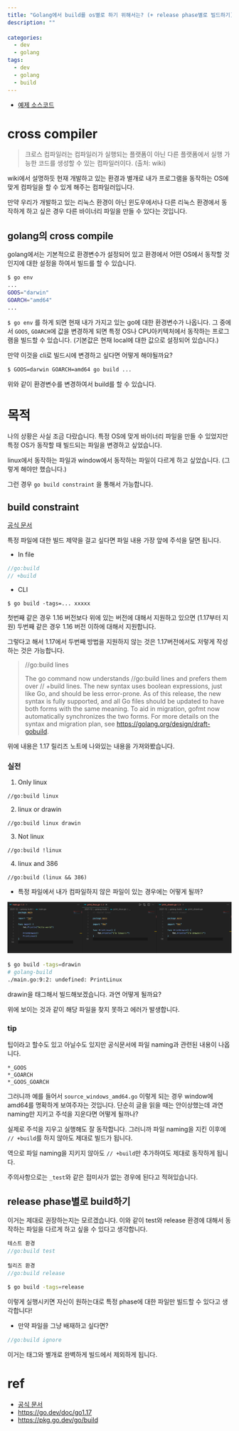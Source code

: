 ```yaml
---
title: "Golang에서 build를 os별로 하기 위해서는? (+ release phase별로 빌드하기)"
description: ""

categories: 
  - dev
  - golang
tags:
  - dev
  - golang
  - build
---
```


- [예제 소스코드](https://github.com/BaeJi77/blog-code/tree/main/2021-12/golang-build)

# cross compiler

> 크로스 컴파일러는 컴파일러가 실행되는 플랫폼이 아닌 다른 플랫폼에서 실행 가능한 코드를 생성할 수 있는 컴파일러이다. (출처: wiki)

wiki에서 설명하듯 현재 개발하고 있는 환경과 별개로 내가 프로그램을 동작하는 OS에 맞게 컴파일을 할 수 있게 해주는 컴파일러입니다. 

만약 우리가 개발하고 있는 리눅스 환경이 아닌 윈도우에서나 다른 리눅스 환경에서 동작하게 하고 싶은 경우 다른 바이너리 파일을 만들 수 있다는 것입니다.

## golang의 cross compile

golang에서는 기본적으로 환경변수가 설정되어 있고 환경에서 어떤 OS에서 동작할 것인지에 대한 설정을 하여서 빌드를 할 수 있습니다.

``` bash
$ go env
...
GOOS="darwin"
GOARCH="amd64"
...
```

`$ go env` 를 하게 되면 현재 내가 가지고 있는 go에 대한 환경변수가 나옵니다. 그 중에서 `GOOS`, `GOARCH`에 값을 변경하게 되면 특정 OS나 CPU아키텍처에서 동작하는 프로그램을 빌드할 수 있습니다. (기본값은 현재 local에 대한 값으로 설정되어 있습니다.)

만약 이것을 cli로 빌드시에 변경하고 싶다면 어떻게 해야될까요?

``` bash
$ GOOS=darwin GOARCH=amd64 go build ...
```

위와 같이 환경변수를 변경하여서 build를 할 수 있습니다.


# 목적

나의 상황은 사실 조금 다랐습니다. 특정 OS에 맞게 바이너리 파일을 만들 수 있었지만 특정 OS가 동작할 때 빌드되는 파일을 변경하고 싶었습니다.

linux에서 동작하는 파일과 window에서 동작하는 파일이 다르게 하고 싶었습니다. (그렇게 해야만 했습니다.)

그런 경우 `go build constraint` 을 통해서 가능합니다.

## build constraint

[공식 문서](https://pkg.go.dev/cmd/go#hdr-Build_constraints)

특정 파일에 대한 빌드 제약을 걸고 싶다면 파일 내용 가장 앞에 주석을 달면 됩니다.

- In file
``` go
//go:build
// +build
```

- CLI
``` $
$ go build -tags=... xxxxx
```

첫번째 같은 경우 1.16 버전보다 위에 있는 버전에 대해서 지원하고 있으면 (1.17부터 지원) 두번째 같은 경우 1.16 버전 이하에 대해서 지원합니다. 

그렇다고 해서 1.17에서 두번째 방법을 지원하지 않는 것은 1.17버전에서도 저렇게 작성하는 것은 가능합니다. 

> //go:build lines
> 
> The go command now understands //go:build lines and prefers them over // +build lines. The new syntax uses boolean expressions, just like Go, and should be less error-prone. As of this release, the new syntax is fully supported, and all Go files should be updated to have both forms with the same meaning. To aid in migration, gofmt now automatically synchronizes the two forms. For more details on the syntax and migration plan, see https://golang.org/design/draft-gobuild.

위에 내용은 1.17 릴리즈 노트에 나와있는 내용을 가져와봤습니다.

### 실전

1. Only linux
``` 
//go:build linux
```
2. linux or drawin
``` 
//go:build linux drawin
```
3. Not linux 
``` 
//go:build !linux
```
4. linux and 386
```
//go:build (linux && 386)
```


- 특정 파일에서 내가 컴파일하지 않은 파일이 있는 경우에는 어떻게 될까?

![](/assets/images/2021-12-05-golang-build/golang-build.png)

``` bash
$ go build -tags=drawin                                                                                                                              (imon/lens)
# golang-build
./main.go:9:2: undefined: PrintLinux
```

drawin을 태그해서 빌드해보겠습니다. 과연 어떻게 될까요?

위에 보이는 것과 같이 해당 파일을 찾지 못하고 에러가 발생합니다. 

### tip

팁이라고 할수도 있고 아닐수도 있지만 공식문서에 파일 naming과 관련된 내용이 나옵니다.

``` 
*_GOOS
*_GOARCH
*_GOOS_GOARCH
```

그러니까 예를 들어서 `source_windows_amd64.go` 이렇게 되는 경우 window에 amd64를 명확하게 보여주자는 것입니다. 단순히 글을 읽을 때는 안이상했는데 과연 naming만 지키고 주석을 지운다면 어떻게 될까나?

실제로 주석을 지우고 실행해도 잘 동작합니다. 그러니까 파일 naming을 지킨 이후에 `// +build`를 하지 않아도 제대로 빌드가 됩니다.

역으로 파일 naming을 지키지 않아도 `// +build`만 추가하여도 제대로 동작하게 됩니다.

주의사항으로는 `_test`와 같은 접미사가 없는 경우에 된다고 적혀있습니다.

## release phase별로 build하기

이거는 제대로 권장하는지는 모르겠습니다. 이와 같이 test와 release 환경에 대해서 동작하는 파일을 다르게 하고 싶을 수 있다고 생각합니다.

``` go
테스트 환경
//go:build test

릴리즈 환경
//go:build release
```

``` bash
$ go build -tags=release
```

이렇게 실행시키면 자신이 원하는대로 특정 phase에 대한 파일만 빌드할 수 있다고 생각합니다!

- 만약 파일을 그냥 배재하고 싶다면?

``` go
//go:build ignore
```

이거는 태그와 별개로 완벽하게 빌드에서 제외하게 됩니다.

# ref

- [공식 문서](https://pkg.go.dev/cmd/go#hdr-Build_constraints)
- https://go.dev/doc/go1.17
- https://pkg.go.dev/go/build

